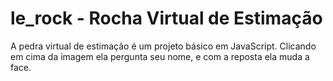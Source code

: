 # le_rock - Rocha Virtual de Estimação
A pedra virtual de estimação é um projeto básico em JavaScript. Clicando em cima da imagem ela pergunta seu nome, e com a reposta ela muda a face.
